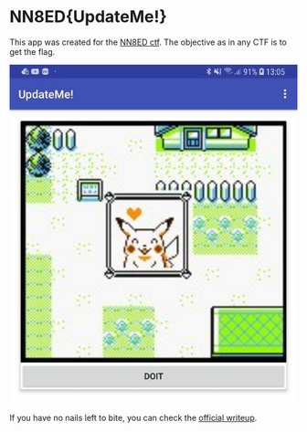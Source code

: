 # NN8ED{UpdateMe!}

This app was created for the [NN8ED ctf](https://nn8ed.ka0labs.org/). The objective as in any CTF is to get the flag.

![](imgs/00.jpg)

If you have no nails left to bite, you can check the [official writeup](writeup.md).
